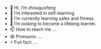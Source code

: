 - 👋 Hi, I’m zhouguofeng
- 👀 I’m interested in self-learning.
- 🌱 I’m currently learning sales and fitness
- 💞️ I’m looking to become a lifelong learner.
- 📫 How to reach me ...
- 😄 Pronouns: ...
- ⚡ Fun fact: ...

<!---
guofengzhou/guofengzhou is a ✨ special ✨ repository because its `README.md` (this file) appears on your GitHub profile.
You can click the Preview link to take a look at your changes.
--->
